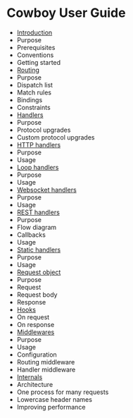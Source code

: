 Cowboy User Guide
=================

 *  [Introduction](introduction.md)
   *  Purpose
   *  Prerequisites
   *  Conventions
   *  Getting started
 *  [Routing](routing.md)
   *  Purpose
   *  Dispatch list
   *  Match rules
   *  Bindings
   *  Constraints
 *  [Handlers](handlers.md)
   *  Purpose
   *  Protocol upgrades
   *  Custom protocol upgrades
 *  [HTTP handlers](http_handlers.md)
   *  Purpose
   *  Usage
 *  [Loop handlers](loop_handlers.md)
   *  Purpose
   *  Usage
 *  [Websocket handlers](ws_handlers.md)
   *  Purpose
   *  Usage
 *  [REST handlers](rest_handlers.md)
   *  Purpose
   *  Flow diagram
   *  Callbacks
   *  Usage
 *  [Static handlers](static_handlers.md)
   *  Purpose
   *  Usage
 *  [Request object](req.md)
   *  Purpose
   *  Request
   *  Request body
   *  Response
 *  [Hooks](hooks.md)
   *  On request
   *  On response
 *  [Middlewares](middlewares.md)
   *  Purpose
   *  Usage
   *  Configuration
   *  Routing middleware
   *  Handler middleware
 *  [Internals](internals.md)
   *  Architecture
   *  One process for many requests
   *  Lowercase header names
   *  Improving performance
